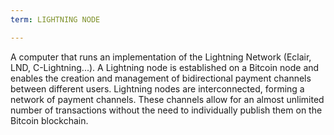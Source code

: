 ```yaml
---
term: LIGHTNING NODE

---
```

A computer that runs an implementation of the Lightning Network (Eclair, LND, C-Lightning...). A Lightning node is established on a Bitcoin node and enables the creation and management of bidirectional payment channels between different users. Lightning nodes are interconnected, forming a network of payment channels. These channels allow for an almost unlimited number of transactions without the need to individually publish them on the Bitcoin blockchain.